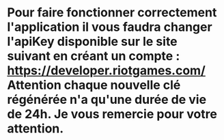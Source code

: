 

# Pour faire fonctionner correctement l'application il vous faudra changer l'apiKey disponible sur le site suivant en créant un compte : https://developer.riotgames.com/ Attention chaque nouvelle clé régénérée n'a qu'une durée de vie de 24h. Je vous remercie pour votre attention.
